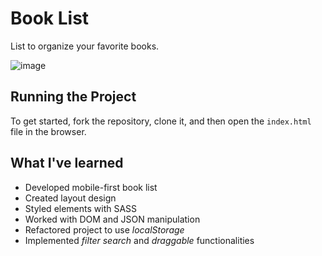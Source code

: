 # Book List

List to organize your favorite books.

![image](https://user-images.githubusercontent.com/12193814/84543060-02013f80-acd1-11ea-8a5a-deb72a31d67a.png)

## Running the Project

To get started, fork the repository, clone it, and then open the `index.html` file in the browser.

## What I've learned

- Developed mobile-first book list
- Created layout design
- Styled elements with SASS
- Worked with DOM and JSON manipulation
- Refactored project to use _localStorage_
- Implemented _filter search_ and _draggable_ functionalities
